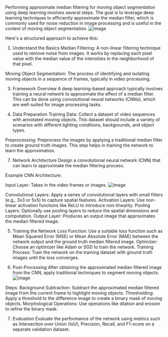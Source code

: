 Performing approximate median filtering for moving object segmentation using deep learning involves several steps.
The goal is to leverage deep learning techniques to efficiently approximate the median filter,
which is commonly used for noise reduction in image processing and is useful in the context of moving object segmentation.
![image](https://github.com/ketanpreet/Approximation-Median-Filter/assets/162333255/97379f81-a233-44ee-aa79-025460b61a1e)

Here's a structured approach to achieve this:

1. Understand the Basics
Median Filtering: A non-linear filtering technique used to remove noise from images.
It works by replacing each pixel value with the median value of the intensities in the neighborhood of that pixel.

Moving Object Segmentation: The process of identifying and isolating moving objects in a sequence of frames, typically in video processing.

3. Framework Overview
A deep learning-based approach typically involves training a neural network to approximate the effect of a median filter.
This can be done using convolutional neural networks (CNNs), which are well-suited for image processing tasks.

5. Data Preparation
Training Data: Collect a dataset of video sequences with annotated moving objects.
This dataset should include a variety of scenarios with different lighting conditions, backgrounds, and object types.

Preprocessing: Preprocess the images by applying a traditional median filter to create ground truth images. 
This step helps in training the network to learn the approximation.


7. Network Architecture
Design a convolutional neural network (CNN) that can learn to approximate the median filtering process.

Example CNN Architecture:

Input Layer: Takes in the video frames or images.
![image](https://github.com/ketanpreet/Approximation-Median-Filter/assets/162333255/17322253-2311-4090-b5ff-0d88e737e7c9)

Convolutional Layers: Apply a series of convolutional layers with small filters (e.g., 3x3 or 5x5) to capture spatial features.
Activation Layers: Use non-linear activation functions like ReLU to introduce non-linearity.
Pooling Layers: Optionally use pooling layers to reduce the spatial dimensions and computation.
Output Layer: Produces an output image that approximates the median filtered image.

5. Training the Network
Loss Function: Use a suitable loss function such as Mean Squared Error (MSE) or Mean Absolute Error (MAE) between the network output and the ground truth median filtered image.
Optimizer: Choose an optimizer like Adam or SGD to train the network.
Training Process: Train the network on the training dataset with ground truth images until the loss converges.

7. Post-Processing
After obtaining the approximated median filtered image from the CNN, apply traditional techniques to segment moving objects.
![image](https://github.com/ketanpreet/Approximation-Median-Filter/assets/162333255/1853ef18-df32-4509-8b12-5a4ce838ea0b)

Steps:
Background Subtraction: Subtract the approximated median filtered image from the current frame to highlight moving objects.
Thresholding: Apply a threshold to the difference image to create a binary mask of moving objects.
Morphological Operations: Use operations like dilation and erosion to refine the binary mask.

7. Evaluation
Evaluate the performance of the network using metrics such as Intersection over Union (IoU), Precision, Recall, and F1-score on a separate validation dataset.
